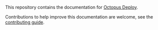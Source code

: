This repository contains the documentation for [Octopus Deploy](https://octopus.com/docs).

Contributions to help improve this documentation are welcome, see the [contributing guide](CONTRIBUTING.md).

